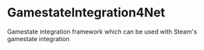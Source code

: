 # GamestateIntegration4Net
Gamestate integration framework which can be used with Steam's gamestate integration

